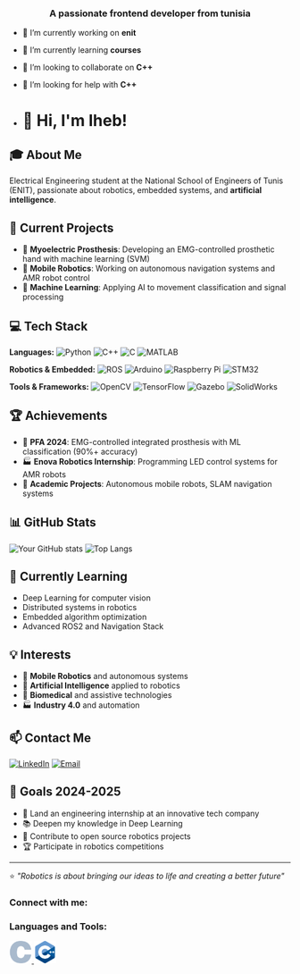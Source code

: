 <h3 align="center">A passionate frontend developer from tunisia </h3>

- 🔭 I’m currently working on **enit**

- 🌱 I’m currently learning **courses**

- 👯 I’m looking to collaborate on **C++**

- 🤝 I’m looking for help with **C++**
- # 👋 Hi, I'm Iheb!

## 🎓 About Me
Electrical Engineering student at the National School of Engineers of Tunis (ENIT), passionate about robotics, embedded systems, and **artificial intelligence**.

## 🔭 Current Projects
- 🦾 **Myoelectric Prosthesis**: Developing an EMG-controlled prosthetic hand with machine learning (SVM)
- 🤖 **Mobile Robotics**: Working on autonomous navigation systems and AMR robot control
- 🧠 **Machine Learning**: Applying AI to movement classification and signal processing

## 💻 Tech Stack
**Languages:**
![Python](https://img.shields.io/badge/-Python-3776AB?style=flat&logo=python&logoColor=white)
![C++](https://img.shields.io/badge/-C++-00599C?style=flat&logo=c%2B%2B&logoColor=white)
![C](https://img.shields.io/badge/-C-A8B9CC?style=flat&logo=c&logoColor=black)
![MATLAB](https://img.shields.io/badge/-MATLAB-0076A8?style=flat&logo=mathworks&logoColor=white)

**Robotics & Embedded:**
![ROS](https://img.shields.io/badge/-ROS2-22314E?style=flat&logo=ros&logoColor=white)
![Arduino](https://img.shields.io/badge/-Arduino-00979D?style=flat&logo=arduino&logoColor=white)
![Raspberry Pi](https://img.shields.io/badge/-Raspberry%20Pi-C51A4A?style=flat&logo=raspberry-pi&logoColor=white)
![STM32](https://img.shields.io/badge/-STM32-03234B?style=flat&logo=stmicroelectronics&logoColor=white)

**Tools & Frameworks:**
![OpenCV](https://img.shields.io/badge/-OpenCV-5C3EE8?style=flat&logo=opencv&logoColor=white)
![TensorFlow](https://img.shields.io/badge/-TensorFlow-FF6F00?style=flat&logo=tensorflow&logoColor=white)
![Gazebo](https://img.shields.io/badge/-Gazebo-FF6600?style=flat&logo=gazebo&logoColor=white)
![SolidWorks](https://img.shields.io/badge/-SolidWorks-FF0000?style=flat&logo=solidworks&logoColor=white)

## 🏆 Achievements
- 🥇 **PFA 2024**: EMG-controlled integrated prosthesis with ML classification (90%+ accuracy)
- 🏭 **Enova Robotics Internship**: Programming LED control systems for AMR robots
- 🎯 **Academic Projects**: Autonomous mobile robots, SLAM navigation systems

## 📊 GitHub Stats
![Your GitHub stats](https://github-readme-stats.vercel.app/api?username=your-username&show_icons=true&theme=radical)
![Top Langs](https://github-readme-stats.vercel.app/api/top-langs/?username=your-username&layout=compact&theme=radical)

## 🌱 Currently Learning
- Deep Learning for computer vision
- Distributed systems in robotics
- Embedded algorithm optimization
- Advanced ROS2 and Navigation Stack

## 💡 Interests
- 🤖 **Mobile Robotics** and autonomous systems
- 🧠 **Artificial Intelligence** applied to robotics
- 🔬 **Biomedical** and assistive technologies
- 🏭 **Industry 4.0** and automation

## 📫 Contact Me
[![LinkedIn](https://img.shields.io/badge/-LinkedIn-0077B5?style=flat&logo=linkedin&logoColor=white)](https://linkedin.com/in/your-profile)
[![Email](https://img.shields.io/badge/-Email-D14836?style=flat&logo=gmail&logoColor=white)](mailto:your.email@example.com)

## 🎯 Goals 2024-2025
- 🚀 Land an engineering internship at an innovative tech company
- 📚 Deepen my knowledge in Deep Learning
- 🤝 Contribute to open source robotics projects
- 🏆 Participate in robotics competitions

---
⭐️ *"Robotics is about bringing our ideas to life and creating a better future"*

<h3 align="left">Connect with me:</h3>
<p align="left">
</p>

<h3 align="left">Languages and Tools:</h3>
<p align="left"> <a href="https://www.cprogramming.com/" target="_blank" rel="noreferrer"> <img src="https://raw.githubusercontent.com/devicons/devicon/master/icons/c/c-original.svg" alt="c" width="40" height="40"/> </a> <a href="https://www.w3schools.com/cpp/" target="_blank" rel="noreferrer"> <img src="https://raw.githubusercontent.com/devicons/devicon/master/icons/cplusplus/cplusplus-original.svg" alt="cplusplus" width="40" height="40"/> </a> </p>
